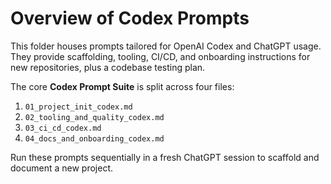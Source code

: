 # Overview of Codex Prompts

This folder houses prompts tailored for OpenAI Codex and ChatGPT usage. They provide scaffolding, tooling, CI/CD, and onboarding instructions for new repositories, plus a codebase testing plan.

The core **Codex Prompt Suite** is split across four files:

1. `01_project_init_codex.md`
2. `02_tooling_and_quality_codex.md`
3. `03_ci_cd_codex.md`
4. `04_docs_and_onboarding_codex.md`

Run these prompts sequentially in a fresh ChatGPT session to scaffold and document a new project.
